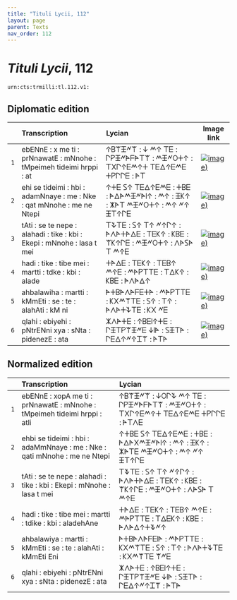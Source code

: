 ```yaml
---
title: "Tituli Lycii, 112"
layout: page
parent: Texts
nav_order: 112
---
```




# *Tituli Lycii*, 112




`urn:cts:trmilli:tl.112.v1:`

## Diplomatic edition

|  | Transcription | Lycian | Image link |
| :---: | :------ | :------ | --- |
| `1` | ebENnE : x me ti : prNnawatE : mNnohe : tMpeimeh tideimi hrppi : at | 𐊁𐊂𐊚𐊑𐊏𐊚 : 𐊜 𐊎𐊁 𐊗𐊆 : 𐊓𐊕𐊑𐊏𐊀𐊇𐊀𐊗𐊚 : 𐊎𐊑𐊏𐊒𐊛𐊁 : 𐊗𐊐𐊓𐊁𐊆𐊎𐊁𐊛 𐊗𐊆𐊅𐊁𐊆𐊎𐊆 𐊛𐊕𐊓𐊓𐊆 : 𐊀𐊗 |[![image)](http://www.homermultitext.org/iipsrv?IIIF=/project/homer/pyramidal/deepzoom/lycian/hc/v1/2007.02.0139.tif/pct:2.2,2.351,97.77,18.99/100,/0/default.jpg)](http://www.homermultitext.org/ict2/?urn=urn:cite2:lycian:hc.v1:2007.02.0139@0.02200,0.02351,0.9777,0.1899) |
| `2` | ehi se tideimi : hbi : adamNnaye : me : Nke : qat mNnohe : me ne Ntepi | 𐊁𐊛𐊆 𐊖𐊁 𐊗𐊆𐊅𐊁𐊆𐊎𐊆 : 𐊛𐊂𐊆 : 𐊀𐊅𐊀𐊎𐊑𐊏𐊀𐊊𐊁 : 𐊎𐊁 : 𐊑𐊋𐊁 : 𐊌𐊀𐊗 𐊎𐊑𐊏𐊒𐊛𐊁 : 𐊎𐊁 𐊏𐊁 𐊑𐊗𐊁𐊓𐊆 |[![image)](http://www.homermultitext.org/iipsrv?IIIF=/project/homer/pyramidal/deepzoom/lycian/hc/v1/2007.02.0139.tif/pct:2.2,15.55,97.77,18.99/100,/0/default.jpg)](http://www.homermultitext.org/ict2/?urn=urn:cite2:lycian:hc.v1:2007.02.0139@0.02200,0.1555,0.9777,0.1899) |
| `3` | tAti : se te nepe : alahadi : tike : kbi : Ekepi : mNnohe : lasa t mei | 𐊗𐊙𐊗𐊆 : 𐊖𐊁 𐊗𐊁 𐊏𐊁𐊓𐊁 : 𐊀𐊍𐊀𐊛𐊀𐊅𐊆 : 𐊗𐊆𐊋𐊁 : 𐊋𐊂𐊆 : 𐊚𐊋𐊁𐊓𐊆 : 𐊎𐊑𐊏𐊒𐊛𐊁 : 𐊍𐊀𐊖𐊀 𐊗 𐊎𐊁𐊆 |[![image)](http://www.homermultitext.org/iipsrv?IIIF=/project/homer/pyramidal/deepzoom/lycian/hc/v1/2007.02.0139.tif/pct:2.234,25.86,97.77,18.99/100,/0/default.jpg)](http://www.homermultitext.org/ict2/?urn=urn:cite2:lycian:hc.v1:2007.02.0139@0.02234,0.2586,0.9777,0.1899) |
| `4` | hadi : tike : tibe mei : martti : tdke : kbi : alade | 𐊛𐊀𐊅𐊆 : 𐊗𐊆𐊋𐊁 : 𐊗𐊆𐊂𐊁 𐊎𐊁𐊆 : 𐊎𐊀𐊕𐊗𐊗𐊆 : 𐊗𐊅𐊋𐊁 : 𐊋𐊂𐊆 : 𐊀𐊍𐊀𐊅𐊁 |[![image)](http://www.homermultitext.org/iipsrv?IIIF=/project/homer/pyramidal/deepzoom/lycian/hc/v1/2007.02.0139.tif/pct:2.167,35.8,97.77,18.99/100,/0/default.jpg)](http://www.homermultitext.org/ict2/?urn=urn:cite2:lycian:hc.v1:2007.02.0139@0.02167,0.3580,0.9777,0.1899) |
| `5` | ahbalawiha : martti : kMmEti : se : te : alahAti : kM ni | 𐊀𐊛𐊂𐊀𐊍𐊀𐊇𐊆𐊛𐊀 : 𐊎𐊀𐊕𐊗𐊗𐊆 : 𐊋𐊐𐊎𐊚𐊗𐊆 : 𐊖𐊁 : 𐊗𐊁 : 𐊀𐊍𐊀𐊛𐊙𐊗𐊆 : 𐊋𐊐 𐊏𐊆 |[![image)](http://www.homermultitext.org/iipsrv?IIIF=/project/homer/pyramidal/deepzoom/lycian/hc/v1/2007.02.0139.tif/pct:2.2,47.2,97.46,25.5/100,/0/default.jpg)](http://www.homermultitext.org/ict2/?urn=urn:cite2:lycian:hc.v1:2007.02.0139@0.02200,0.4720,0.9746,0.2550) |
| `6` | qlahi : ebiyehi : pNtrENni xya : sNta : pidenezE : ata | 𐊌𐊍𐊀𐊛𐊆 : 𐊁𐊂𐊆𐊊𐊁𐊛𐊆 : 𐊓𐊑𐊗𐊕𐊚𐊑𐊏𐊆 𐊜𐊊𐊀 : 𐊖𐊑𐊗𐊀 : 𐊓𐊆𐊅𐊁𐊏𐊁𐊈𐊚 : 𐊀𐊗𐊀 |[![image)](http://www.homermultitext.org/iipsrv?IIIF=/project/homer/pyramidal/deepzoom/lycian/hc/v1/2007.02.0139.tif/pct:1.963,57.32,97.46,25.5/100,/0/default.jpg)](http://www.homermultitext.org/ict2/?urn=urn:cite2:lycian:hc.v1:2007.02.0139@0.01963,0.5732,0.9746,0.2550) |

## Normalized edition

|  | Transcription | Lycian |
| :---: | :------ | :------ |
| `1` | ebENnE : xopA me ti : prNnawatE : mNnohe : tMpeimeh tideimi hrppi : atli | 𐊁𐊂𐊚𐊑𐊏𐊚 : 𐊜𐊒𐊓𐊙 𐊎𐊁 𐊗𐊆 : 𐊓𐊕𐊑𐊏𐊀𐊇𐊀𐊗𐊚 : 𐊎𐊑𐊏𐊒𐊛𐊁 : 𐊗𐊐𐊓𐊁𐊆𐊎𐊁𐊛 𐊗𐊆𐊅𐊁𐊆𐊎𐊆 𐊛𐊕𐊓𐊓𐊆 : 𐊀𐊗𐊍𐊆 |
| `2` | ehbi se tideimi : hbi : adaMmNnaye : me : Nke : qati mNnohe : me ne Ntepi | 𐊁𐊛𐊂𐊆 𐊖𐊁 𐊗𐊆𐊅𐊁𐊆𐊎𐊆 : 𐊛𐊂𐊆 : 𐊀𐊅𐊀𐊐𐊎𐊑𐊏𐊀𐊊𐊁 : 𐊎𐊁 : 𐊑𐊋𐊁 : 𐊌𐊀𐊗𐊆 𐊎𐊑𐊏𐊒𐊛𐊁 : 𐊎𐊁 𐊏𐊁 𐊑𐊗𐊁𐊓𐊆 |
| `3` | tAti : se te nepe : alahadi : tike : kbi : Ekepi : mNnohe : lasa t mei | 𐊗𐊙𐊗𐊆 : 𐊖𐊁 𐊗𐊁 𐊏𐊁𐊓𐊁 : 𐊀𐊍𐊀𐊛𐊀𐊅𐊆 : 𐊗𐊆𐊋𐊁 : 𐊋𐊂𐊆 : 𐊚𐊋𐊁𐊓𐊆 : 𐊎𐊑𐊏𐊒𐊛𐊁 : 𐊍𐊀𐊖𐊀 𐊗 𐊎𐊁𐊆 |
| `4` | hadi : tike : tibe mei : martti : tdike : kbi : aladehAne | 𐊛𐊀𐊅𐊆 : 𐊗𐊆𐊋𐊁 : 𐊗𐊆𐊂𐊁 𐊎𐊁𐊆 : 𐊎𐊀𐊕𐊗𐊗𐊆 : 𐊗𐊅𐊆𐊋𐊁 : 𐊋𐊂𐊆 : 𐊀𐊍𐊀𐊅𐊁𐊛𐊙𐊏𐊁 |
| `5` | ahbalawiya : martti : kMmEti : se : te : alahAti : kMmEti Eni | 𐊀𐊛𐊂𐊀𐊍𐊀𐊇𐊆𐊊𐊀 : 𐊎𐊀𐊕𐊗𐊗𐊆 : 𐊋𐊐𐊎𐊚𐊗𐊆 : 𐊖𐊁 : 𐊗𐊁 : 𐊀𐊍𐊀𐊛𐊙𐊗𐊆 : 𐊋𐊐𐊎𐊚𐊗𐊆 𐊚𐊏𐊆 |
| `6` | qlahi : ebiyehi : pNtrENni xya : sNta : pidenezE : ata | 𐊌𐊍𐊀𐊛𐊆 : 𐊁𐊂𐊆𐊊𐊁𐊛𐊆 : 𐊓𐊑𐊗𐊕𐊚𐊑𐊏𐊆 𐊜𐊊𐊀 : 𐊖𐊑𐊗𐊀 : 𐊓𐊆𐊅𐊁𐊏𐊁𐊈𐊚 : 𐊀𐊗𐊀 |